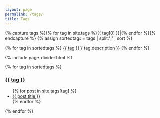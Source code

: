 ```yaml
---
layout: page
permalink: /tags/
title: Tags
---
```


{% capture tags %}{% for tag in site.tags %}{{ tag[0] }}|{% endfor %}{% endcapture %}
{% assign sortedtags = tags | split:'|' | sort %}

{% for tag in sortedtags %}
<a href="#{{ tag }}">{{ tag }}</a>{{ tag.description }}
{% endfor %}

{% include page_divider.html %}


{% for tag in sortedtags %}
<!--div id="{{ tag }}"-->
<h3><a href="{{ tag }}" name="{{ tag }}">{{ tag }}</a></h3>
<!--/div-->
<ul class="list-unstyled">
{% for post in site.tags[tag] %}
<li><a href="{{ post.url }}">{{ post.title }}</a></li>
{% endfor %}
</ul>
{% endfor %}
